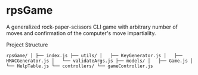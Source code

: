 # rpsGame
A generalized rock-paper-scissors CLI game with arbitrary number of moves and confirmation of the computer's move impartiality.

Project Structure

`
rpsGame/
│
├── index.js
├── utils/
│   ├── KeyGenerator.js
│   ├── HMACGenerator.js
│   └── validateArgs.js
├── models/
│   ├── Game.js
│   └── HelpTable.js
└── controllers/
    └── gameController.js
    `

